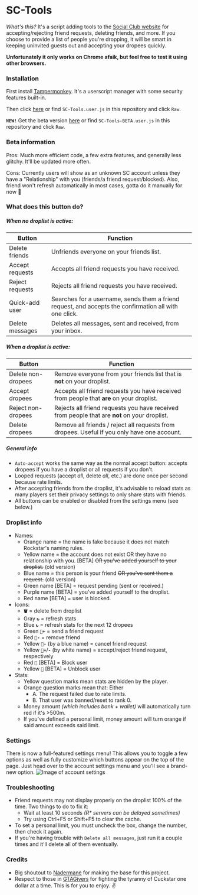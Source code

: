 # SC-Tools

*What's this?* It's a script adding tools to the [Social Club website](https://socialclub.rockstargames.com/) for accepting/rejecting friend requests, deleting friends, and more. If you choose to provide a list of people you're dropping, it will be smart in keeping uninvited guests out and accepting your dropees quickly.

__Unfortunately it only works on Chrome afaik, but feel free to test it using other browsers.__

### Installation
First install [Tampermonkey](https://tampermonkey.net/?ext=dhdg&browser=chrome). It's a userscript manager with some security features built-in.

Then click [here](https://github.com/CAC27/SC-Tools/raw/master/SC-Tools.user.js) or find `SC-Tools.user.js` in this repository and click `Raw`.

**`NEW!`** Get the beta version [here](https://github.com/CAC27/SC-Tools/raw/master/SC-Tools-BETA.user.js) or find `SC-Tools-BETA.user.js` in this repository and click `Raw`.

### Beta information
Pros: Much more efficient code, a few extra features, and generally less glitchy. It'll be updated more often.

Cons: Currently users will show as an unknown SC account unless they have a "Relationship" with you (friends/a friend request/blocked). Also, friend won't refresh automatically in most cases, gotta do it manually for now 🤷

### What does this button do?
##### When no droplist is active:
Button | Function
-------|---------
Delete friends | Unfriends everyone on your friends list.
Accept requests | Accepts all friend requests you have received.
Reject requests | Rejects all friend requests you have received.
Quick-add user | Searches for a username, sends them a friend request, and accepts the confirmation all with one click.
Delete messages | Deletes all messages, sent and received, from your inbox.
##### When a droplist is active:
Button | Function
-------|---------
Delete non-dropees | Remove everyone from your friends list that is __not__ on your droplist.
Accept dropees | Accepts all friend requests you have received from people that __are__ on your droplist.
Reject non-dropees | Rejects all friend requests you have received from people that are __not__ on your droplist.
Delete dropees | Remove all friends / reject all requests from dropees. Useful if you only have one account.

##### General info
* `Auto-accept` works the same way as the normal accept button: accepts dropees if you have a droplist or all requests if you don't.
* Looped requests (accept *all*, delete *all*, etc.) are done once per second because rate limits.
* After accepting friends from the droplist, it's advisable to reload stats as many players set their privacy settings to only share stats with friends.
* All buttons can be enabled or disabled from the settings menu (see below.)

### Droplist info
* Names: 
  * Orange name = the name is fake because it does not match Rockstar's naming rules.
  * Yellow name = the account does not exist OR they have no relationship with you. [BETA] ~~OR you've added yourself to your droplist.~~ (old version)
  * Blue name = this person is your friend ~~OR you've sent them a request.~~ (old version)
  * Green name [BETA] = request pending (sent or received.)
  * Purple name [BETA] = you've added yourself to the droplist.
  * Red name [BETA] = user is blocked.
* Icons:
  * **`🗑`** = delete from droplist
  * Gray **`↻`** = refresh stats
  * Blue **`↻`** = refresh stats for the next 12 dropees
  * Green **`👤+`** = send a friend request
  * Red **`👤-`** = remove friend
  * Yellow **`👤-`** (by a blue name) = cancel friend request
  * Yellow **`👤+`**/**`-`** (by white name) = accept/reject friend request, respectively
  * Red `🚫` [BETA] = Block user
  * Yellow `🚫` [BETA] = Unblock user
* Stats:
  * Yellow question marks mean stats are hidden by the player.
  * Orange question marks mean that: Either
    * A. The request failed due to rate limits.
    * B. That user was banned/reset to rank 0.
  * Money amount *(which includes bank + wallet)* will automatically turn red if it's >500m.
  * If you've defined a personal limit, money amount will turn orange if said amount exceeds said limit.

### Settings
There is now a full-featured settings menu! This allows you to toggle a few options as well as fully customize which buttons appear on the top of the page. Just head over to the account settings menu and you'll see a brand-new option. ![Image of account settings](https://i.imgur.com/mF6yL5S.png)

### Troubleshooting
* Friend requests may not display properly on the droplist 100% of the time. Two things to do to fix it:
  * Wait at least 10 seconds *(R\* servers can be delayed sometimes)*
  * Try using Ctrl+F5 or Shift+F5 to clear the cache.
* To set a personal limit, you must uncheck the box, change the number, then check it again.
* If you're having trouble with `Delete all messages`, just run it a couple times and it'll delete all of them eventually.

### Credits
* Big shoutout to [Nadermane](https://github.com/Nadermane) for making the base for this project.
* Respect to those in [GTAGivers](https://discord.gg/gtagivers) for fighting the tyranny of Cuckstar one dollar at a time. This is for you to enjoy. :v:
